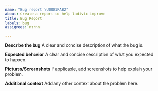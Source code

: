 ```yaml
---
name: "Bug report \U0001FAB2"
about: Create a report to help ladivic improve
title: Bug Report
labels: bug
assignees: nthnn

---
```


**Describe the bug**
A clear and concise description of what the bug is.

**Expected behavior**
A clear and concise description of what you expected to happen.

**Pictures/Screenshots**
If applicable, add screenshots to help explain your problem.

**Additional context**
Add any other context about the problem here.